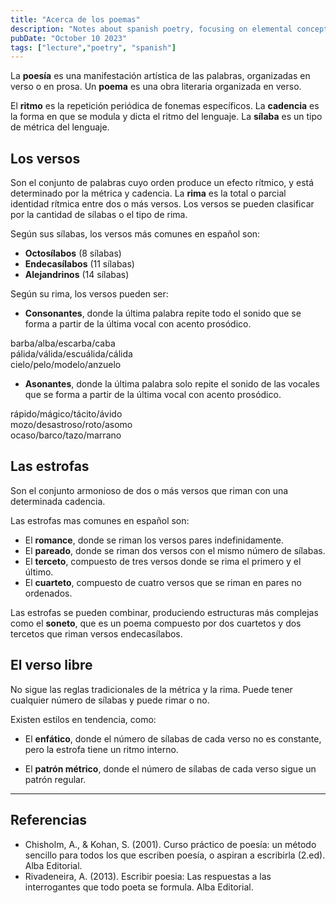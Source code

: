 ```yaml
---
title: "Acerca de los poemas"
description: "Notes about spanish poetry, focusing on elemental concepts, phonetic structures and rhythm types."
pubDate: "October 10 2023"
tags: ["lecture","poetry", "spanish"]
---
```


La **poesía** es una manifestación artística de las palabras, organizadas en verso o en prosa. Un **poema** es una obra literaria organizada en verso.

El **ritmo** es la repetición periódica de fonemas específicos. La **cadencia** es la forma en que se modula y dicta el ritmo del lenguaje. La **sílaba** es un tipo de métrica del lenguaje.

## Los versos

Son el conjunto de palabras cuyo orden produce un efecto rítmico, y está determinado por la métrica y cadencia. La **rima** es la total o parcial identidad rítmica entre dos o más versos. Los versos se pueden clasificar por la cantidad de sílabas o el tipo de rima. 

Según sus sílabas, los versos más comunes en español son:
- **Octosílabos** (8 sílabas)
- **Endecasílabos** (11 sílabas)
- **Alejandrinos** (14 sílabas)

Según su rima, los versos pueden ser:
- **Consonantes**, donde la última palabra repite todo el sonido que se forma a partir de la última vocal con acento prosódico. 

barba/alba/escarba/caba <br>
pálida/válida/escuálida/cálida <br>
cielo/pelo/modelo/anzuelo

- **Asonantes**, donde la última palabra solo repite el sonido de las vocales que se forma a partir de la última vocal con acento prosódico. 

rápido/mágico/tácito/ávido <br>
mozo/desastroso/roto/asomo <br>
ocaso/barco/tazo/marrano

## Las estrofas

Son el conjunto armonioso de dos o más versos que riman con una determinada cadencia.

Las estrofas mas comunes en español son:
- El **romance**, donde se riman los versos pares indefinidamente.
- El **pareado**, donde se riman dos versos con el mismo número de sílabas.
- El **terceto**, compuesto de tres versos donde se rima el primero y el último.
- El **cuarteto**, compuesto de cuatro versos que se riman en pares no ordenados.

Las estrofas se pueden combinar, produciendo estructuras más complejas como el **soneto**, que es un poema compuesto por dos cuartetos y dos tercetos que riman versos endecasílabos.

## El verso libre

No sigue las reglas tradicionales de la métrica y la rima. Puede tener cualquier número de sílabas y puede rimar o no. 

Existen estilos en tendencia, como:

- El **enfático**, donde el número de sílabas de cada verso no es constante, pero la estrofa tiene un ritmo interno.

- El **patrón métrico**, donde el número de sílabas de cada verso sigue un patrón regular.

---
## Referencias

- Chisholm, A., & Kohan, S. (2001). Curso práctico de poesía: un método sencillo para todos los que escriben poesía, o aspiran a escribirla (2.ed). Alba Editorial.
- Rivadeneira, A. (2013). Escribir poesia: Las respuestas a las interrogantes que todo poeta se formula. Alba Editorial.